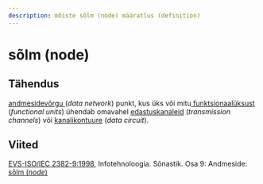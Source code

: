 ```yaml
---
description: mõiste sõlm (node) määratlus (definition)
---
```


# sõlm (node)

## Tähendus

[andmesidevõrgu](https://www.eki.ee/dict/its/index.cgi?Q=D197D7EE-6C03-1014-88DC-FC5F0DBED45A\&F=GUID\&C01=1\&C02=0\&C10=1)[ ](andmesidevork-data-network.md)(_data network_) punkt, kus üks või mitu[ funktsionaalüksust](funktsionaalueksus-functional-unit.md) (_functional units_) ühendab omavahel [edastuskanaleid](edastuskanal-transmission-channel.md) (_transmission channels_) või [kanalikontuure](kanalikontuur-data-circuit.md) (_data circuit_).

## Viited

[EVS-ISO/IEC 2382-9:1998](http://www.evs.ee/tooted/evs-iso-iec-2382-9-1998), Infotehnoloogia. Sõnastik. Osa 9: Andmeside: [sõlm (_node_)](https://www.eki.ee/dict/its/index.cgi?Q=D194DF7F-6C03-1014-88DC-FC5F0DBED45A\&F=GUID\&C01=1\&C02=0\&C10=1)
